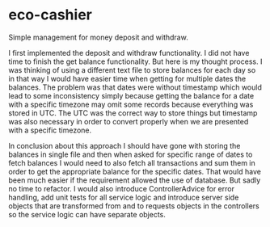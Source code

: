 # eco-cashier
Simple management for money deposit and withdraw.

I first implemented the deposit and withdraw functionality. I did not have time to finish the
get balance functionality. But here is my thought process. I was thinking of using a different text file to store balances
for each day so in that way I would have easier time when getting for multiple dates the balances. The problem was that dates were without timestamp which would lead to some inconsistency simply because getting the balance for a date with a specific timezone may omit some records because everything was stored in UTC. The UTC was the correct way to store things but timestamp was also necessary in order to convert properly when we are presented with a specific timezone. 


In conclusion about this approach I should have gone with storing the balances in single file and then when asked for specific range of dates to fetch balances I would need to also fetch all transactions and sum them in order to get the appropriate balance for the specific dates. That would have been much easier if the requirement allowed the use of database.
But sadly no time to refactor. I would also introduce ControllerAdvice for error handling, add unit tests for all service logic and introduce server side objects that are transformed from and to requests objects in the controllers so the service logic can have separate objects.